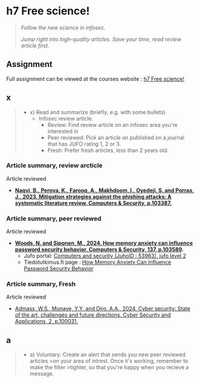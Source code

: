 # h7 Free science!

>*Follow the new science in infosec.*
>
>*Jump right into high-quality articles. Save your time, read review article first.*

## Assignment

Full assignment can be viewed at the courses website : [h7 Free science!](https://terokarvinen.com/trust-to-blockchain/#h7-free-science)

## x

>- x) Read and summarize (briefly, e.g. with some bullets)
>    - Infosec review article.
>       - Review: Find review article on an infosec area you're interested in
>       - Peer reviewed: Pick an article on published on a journal that has JUFO rating 1, 2 or 3.
>       - Fresh: Prefer fresh articles, less than 2 years old.

### Article summary, review arcticle

Article reviewed

- **[Naqvi, B., Perova, K., Farooq, A., Makhdoom, I., Oyedeji, S. and Porras, J., 2023. Mitigation strategies against the phishing attacks: A systematic literature review. Computers & Security, p.103387.](https://www.sciencedirect.com/science/article/pii/S0167404823002973)**

### Article summary, peer reviewed

Article reviewed

- **[Woods, N. and Siponen, M., 2024. How memory anxiety can influence password security behavior. Computers & Security, 137, p.103589](https://www.sciencedirect.com/science/article/pii/S0167404823004996?via%3Dihub).**
  - Jufo portal: [Computers and security (JuhoID : 53963), jufo level 2](https://jfp.csc.fi/jufoportaali?Jufo_ID=53963)
  - Tiedotutkimus.fi page : [How Memory Anxiety Can Influence Password Security Behavior](https://tiedejatutkimus.fi/fi/results/publication/0684013524)

### Article summary, Fresh

Article reviewed

- [Admass, W.S., Munaye, Y.Y. and Diro, A.A., 2024. Cyber security: State of the art, challenges and future directions. Cyber Security and Applications, 2, p.100031.](https://www.sciencedirect.com/science/article/pii/S2772918423000188)

## a

>- a) Voluntary: Create an alert that sends you new peer reviewed articles >on your area of intrest. Once it's working, remember to make the filter >tighter, so that you're happy when you recieve a message.
